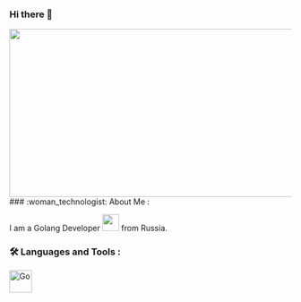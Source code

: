 ### Hi there 👋

<!--
**ekovv/ekovv** is a ✨ _special_ ✨ repository because its `README.md` (this file) appears on your GitHub profile.

Here are some ideas to get you started:

- 🔭 I’m currently working on ...
- 🌱 I’m currently learning ...
- 👯 I’m looking to collaborate on ...
- 🤔 I’m looking for help with ...
- 💬 Ask me about ...
- 📫 How to reach me: ...
- 😄 Pronouns: ...
- ⚡ Fun fact: ...
-->

<div align="center">
  <img src="https://media.giphy.com/media/dWesBcTLavkZuG35MI/giphy.gif" width="600" height="300"/>
</div>
### :woman_technologist: About Me :

I am a Golang Developer <img src="https://media.giphy.com/media/WUlplcMpOCEmTGBtBW/giphy.gif" width="30"> from Russia.

### :hammer_and_wrench: Languages and Tools :
<div>
  <img src="https://github.com/devicons/devicon/blob/master/icons/java/java-original-wordmark.svg](https://raw.githubusercontent.com/devicons/devicon/55609aa5bd817ff167afce0d965585c92040787a/icons/go/go-original.svg)https://raw.githubusercontent.com/devicons/devicon/55609aa5bd817ff167afce0d965585c92040787a/icons/go/go-original.svg](https://github.com/devicons/devicon/blob/master/icons/go/go-original.svg)https://github.com/devicons/devicon/blob/master/icons/go/go-original.svg" title="Go" alt="Go" width="40" height="40"/>&nbsp;
</div>
